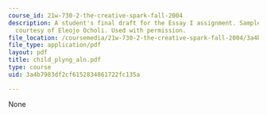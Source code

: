 ```yaml
---
course_id: 21w-730-2-the-creative-spark-fall-2004
description: A student's final draft for the Essay I assignment. Sample student essay
  courtesy of Eleojo Ocholi. Used with permission.
file_location: /coursemedia/21w-730-2-the-creative-spark-fall-2004/3a4b7983df2cf6152834861722fc135a_child_plyng_aln.pdf
file_type: application/pdf
layout: pdf
title: child_plyng_aln.pdf
type: course
uid: 3a4b7983df2cf6152834861722fc135a

---
```

None
